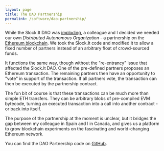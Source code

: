 ```yaml
---
layout: page
title: The DAO Partnership
permalink: /software/dao-partnership/
---
```

While the Slock.It DAO was [imploding][2], a colleague and I decided we needed our own _Distributed Autonomous Organization_ - a partnership on the [Ethereum blockchain][3]. We took the Slock.It code and modified it to allow a fixed number of partners instead of an arbitrary float of crowd-sourced funds.

It functions the same way, though without the "re-entrancy" issue that affected the Slock.It DAO. One of the pre-defined partners proposes an Ethereum transaction. The remaining partners then have an opportunity to "vote" in support of the transaction. If all partners vote, the transaction can then be executed by the partnership contract.

The fun bit of course is that these transactions can be much more than simple ETH transfers. They can be arbitrary blobs of pre-compiled EVM bytecode, turning an executed transaction into a call into another contract - or back into itself.

The purpose of the partnership at the moment is unclear, but it bridges the gap between my colleague in Spain and I in Canada, and gives us a platform to grow blockchain experiments on the fascinating and world-changing Ethereum network.

You can find the DAO Partnership code on [GitHub][4].

[2]: http://www.coindesk.com/understanding-dao-hack-journalists/
[3]: https://www.ethereum.org/
[4]: https://github.com/jamiehale/dao_partnership